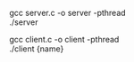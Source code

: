 gcc server.c -o server -pthread                                                            
./server

gcc client.c -o client -pthread        
./client {name}                                                    